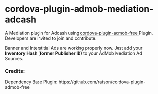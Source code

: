 # cordova-plugin-admob-mediation-adcash
A Mediation plugin for Adcash using
<a href='https://github.com/ratson/cordova-plugin-admob-free'>
  cordova-plugin-admob-free
</a> Plugin. Developers are invited to join and contribute.

Banner and Interstitial Ads are working properly now. Just add your <b>Inventory Hash (former Publisher ID)</b> to your AdMob Mediation Ad Sources.



<h3>Credits:</h3>
Dependency Base Plugin:
https://github.com/ratson/cordova-plugin-admob-free
<br>